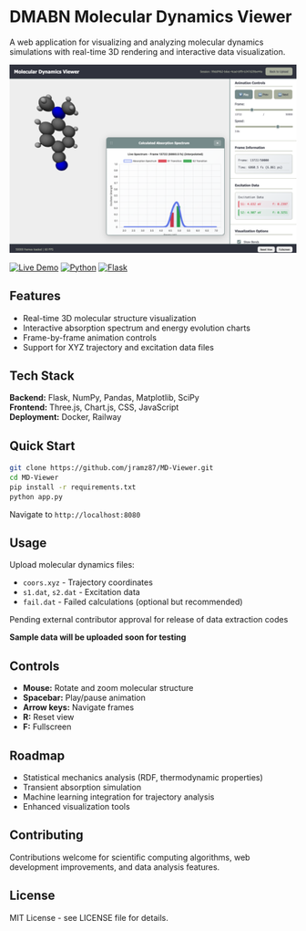 # DMABN Molecular Dynamics Viewer

A web application for visualizing and analyzing molecular dynamics simulations with real-time 3D rendering and interactive data visualization.

![MD Viewer Interface](screenshots/viewer-interface.png)

[![Live Demo](https://img.shields.io/badge/Live_Demo-Railway-0B0D0E?style=flat&logo=railway&logoColor=white)](https://md-viewer-production.up.railway.app)
[![Python](https://img.shields.io/badge/Python-3.11-3776AB?style=flat&logo=python&logoColor=white)](https://www.python.org/)
[![Flask](https://img.shields.io/badge/Flask-2.3.3-000000?style=flat&logo=flask&logoColor=white)](https://flask.palletsprojects.com/)

## Features

- Real-time 3D molecular structure visualization
- Interactive absorption spectrum and energy evolution charts
- Frame-by-frame animation controls
- Support for XYZ trajectory and excitation data files

## Tech Stack

**Backend:** Flask, NumPy, Pandas, Matplotlib, SciPy  
**Frontend:** Three.js, Chart.js, CSS, JavaScript  
**Deployment:** Docker, Railway

## Quick Start

```bash
git clone https://github.com/jramz87/MD-Viewer.git
cd MD-Viewer
pip install -r requirements.txt
python app.py
```

Navigate to `http://localhost:8080`

## Usage

Upload molecular dynamics files:
- `coors.xyz` - Trajectory coordinates
- `s1.dat`, `s2.dat` - Excitation data
- `fail.dat` - Failed calculations (optional but recommended)

Pending external contributor approval for release of data extraction codes

**Sample data will be uploaded soon for testing**

## Controls

- **Mouse:** Rotate and zoom molecular structure
- **Spacebar:** Play/pause animation
- **Arrow keys:** Navigate frames
- **R:** Reset view
- **F:** Fullscreen

## Roadmap

- Statistical mechanics analysis (RDF, thermodynamic properties)
- Transient absorption simulation
- Machine learning integration for trajectory analysis
- Enhanced visualization tools

## Contributing

Contributions welcome for scientific computing algorithms, web development improvements, and data analysis features.

## License

MIT License - see LICENSE file for details.
